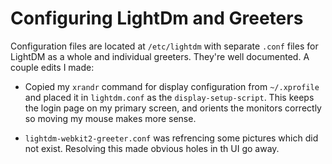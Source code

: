 # Configuring LightDm and Greeters

Configuration files are located at `/etc/lightdm` with separate `.conf` files for LightDM as a whole and individual greeters. They're well documented. A couple edits I made:

- Copied my `xrandr` command for display configuration from `~/.xprofile` and placed it in `lightdm.conf` as the `display-setup-script`. This keeps the login page on my primary screen, and orients the monitors correctly so moving my mouse makes more sense.

- `lightdm-webkit2-greeter.conf` was refrencing some pictures which did not exist. Resolving this made obvious holes in th UI go away.
